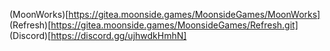

(MoonWorks)[https://gitea.moonside.games/MoonsideGames/MoonWorks]
(Refresh)[https://gitea.moonside.games/MoonsideGames/Refresh.git]
(Discord)[https://discord.gg/ujhwdkHmhN]
